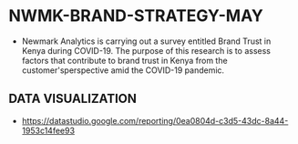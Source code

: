 # NWMK-BRAND-STRATEGY-MAY

- Newmark Analytics is carrying out a survey entitled Brand Trust in Kenya during COVID-19. The purpose of this research is to assess factors that contribute to brand trust in Kenya from the customer'sperspective amid the COVID-19 pandemic.

## DATA VISUALIZATION
- https://datastudio.google.com/reporting/0ea0804d-c3d5-43dc-8a44-1953c14fee93
